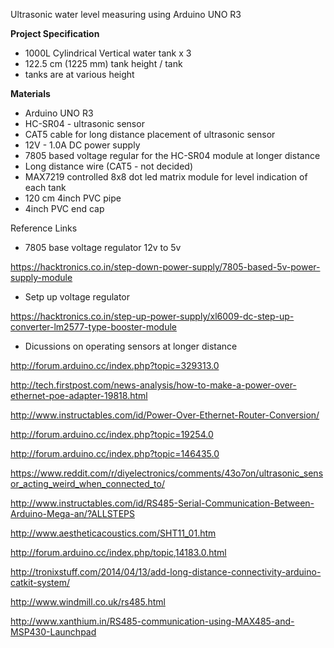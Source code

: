 

Ultrasonic water level measuring using Arduino UNO R3

<b> Project Specification </b>

- 1000L Cylindrical Vertical water tank x 3 
- 122.5 cm (1225 mm) tank height / tank
- tanks are at various height

<b> Materials </b>

- Arduino UNO R3
- HC-SR04 - ultrasonic sensor
- CAT5 cable for long distance placement of ultrasonic sensor
- 12V - 1.0A DC power supply
- 7805 based voltage regular for the HC-SR04 module at longer distance
- Long distance wire (CAT5 - not decided)
- MAX7219 controlled 8x8 dot led matrix module for level indication of each tank 
- 120 cm 4inch PVC pipe
- 4inch PVC end cap


Reference Links 

- 7805 base voltage regulator 12v to 5v

https://hacktronics.co.in/step-down-power-supply/7805-based-5v-power-supply-module

- Setp up voltage regulator

https://hacktronics.co.in/step-up-power-supply/xl6009-dc-step-up-converter-lm2577-type-booster-module

- Dicussions on operating sensors at longer distance

http://forum.arduino.cc/index.php?topic=329313.0

http://tech.firstpost.com/news-analysis/how-to-make-a-power-over-ethernet-poe-adapter-19818.html

http://www.instructables.com/id/Power-Over-Ethernet-Router-Conversion/

http://forum.arduino.cc/index.php?topic=19254.0

http://forum.arduino.cc/index.php?topic=146435.0

https://www.reddit.com/r/diyelectronics/comments/43o7on/ultrasonic_sensor_acting_weird_when_connected_to/

http://www.instructables.com/id/RS485-Serial-Communication-Between-Arduino-Mega-an/?ALLSTEPS

http://www.aestheticacoustics.com/SHT11_01.htm

http://forum.arduino.cc/index.php/topic,14183.0.html

http://tronixstuff.com/2014/04/13/add-long-distance-connectivity-arduino-catkit-system/

http://www.windmill.co.uk/rs485.html

http://www.xanthium.in/RS485-communication-using-MAX485-and-MSP430-Launchpad


